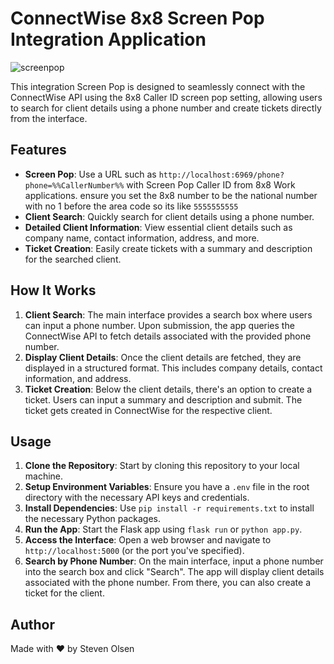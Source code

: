 # ConnectWise 8x8 Screen Pop Integration Application

![screenpop](https://github.com/OlsenSM91/CNS-8x8-ConnectWise-Screen-Pop-Ticket-Creation-Workflow/assets/130707762/6abf1a37-da46-409e-9bd1-31d7bb0fc94a)

This integration Screen Pop is designed to seamlessly connect with the ConnectWise API using the 8x8 Caller ID screen pop setting, allowing users to search for client details using a phone number and create tickets directly from the interface.

## Features

- **Screen Pop**: Use a URL such as `http://localhost:6969/phone?phone=%%CallerNumber%%` with Screen Pop Caller ID from 8x8 Work applications. ensure you set the 8x8 number to be the national number with no 1 before the area code so its like `5555555555`
- **Client Search**: Quickly search for client details using a phone number.
- **Detailed Client Information**: View essential client details such as company name, contact information, address, and more.
- **Ticket Creation**: Easily create tickets with a summary and description for the searched client.

## How It Works

1. **Client Search**: The main interface provides a search box where users can input a phone number. Upon submission, the app queries the ConnectWise API to fetch details associated with the provided phone number.
2. **Display Client Details**: Once the client details are fetched, they are displayed in a structured format. This includes company details, contact information, and address.
3. **Ticket Creation**: Below the client details, there's an option to create a ticket. Users can input a summary and description and submit. The ticket gets created in ConnectWise for the respective client.

## Usage

1. **Clone the Repository**: Start by cloning this repository to your local machine.
2. **Setup Environment Variables**: Ensure you have a `.env` file in the root directory with the necessary API keys and credentials.
3. **Install Dependencies**: Use `pip install -r requirements.txt` to install the necessary Python packages.
4. **Run the App**: Start the Flask app using `flask run` or `python app.py`.
5. **Access the Interface**: Open a web browser and navigate to `http://localhost:5000` (or the port you've specified).
6. **Search by Phone Number**: On the main interface, input a phone number into the search box and click "Search". The app will display client details associated with the phone number. From there, you can also create a ticket for the client.

## Author

Made with ❤️ by Steven Olsen
